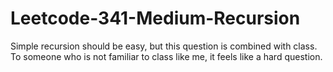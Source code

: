 # Leetcode-341-Medium-Recursion
Simple recursion should be easy, but this question is combined with class. To someone who is not familiar to class like me, it feels like a hard question. 
